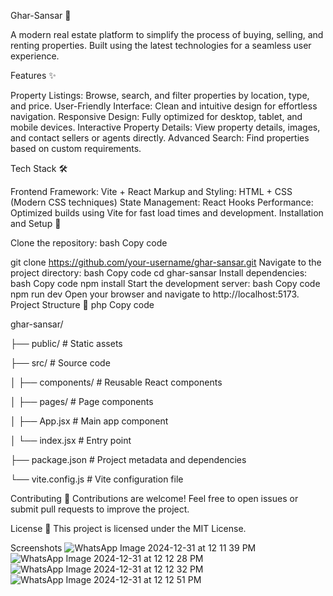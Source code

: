 Ghar-Sansar 🏡

A modern real estate platform to simplify the process of buying, selling, and renting properties. Built using the latest technologies for a seamless user experience.

Features ✨


Property Listings: Browse, search, and filter properties by location, type, and price.
User-Friendly Interface: Clean and intuitive design for effortless navigation.
Responsive Design: Fully optimized for desktop, tablet, and mobile devices.
Interactive Property Details: View property details, images, and contact sellers or agents directly.
Advanced Search: Find properties based on custom requirements.

Tech Stack 🛠️

Frontend Framework: Vite + React
Markup and Styling: HTML + CSS (Modern CSS techniques)
State Management: React Hooks
Performance: Optimized builds using Vite for fast load times and development.
Installation and Setup 🚀

Clone the repository:
bash
Copy code

git clone https://github.com/your-username/ghar-sansar.git
Navigate to the project directory:
bash
Copy code
cd ghar-sansar
Install dependencies:
bash
Copy code
npm install
Start the development server:
bash
Copy code
npm run dev
Open your browser and navigate to http://localhost:5173.
Project Structure 📂
php
Copy code

ghar-sansar/

├── public/         # Static assets

├── src/            # Source code

│   ├── components/ # Reusable React components

│   ├── pages/      # Page components

│   ├── App.jsx     # Main app component

│   └── index.jsx   # Entry point

├── package.json    # Project metadata and dependencies

└── vite.config.js  # Vite configuration file

Contributing 🤝
Contributions are welcome! Feel free to open issues or submit pull requests to improve the project.

License 📄
This project is licensed under the MIT License.

Screenshots 
![WhatsApp Image 2024-12-31 at 12 11 39 PM](https://github.com/user-attachments/assets/7eeba0fb-f679-44be-a755-69599335b433)
![WhatsApp Image 2024-12-31 at 12 12 28 PM](https://github.com/user-attachments/assets/ae6a9eb9-ae22-4744-932b-1fab125c5b2b)
![WhatsApp Image 2024-12-31 at 12 12 32 PM](https://github.com/user-attachments/assets/44255092-3822-48c0-9168-c6528ca08db7)
![WhatsApp Image 2024-12-31 at 12 12 51 PM](https://github.com/user-attachments/assets/43911817-ae22-4766-b460-a01ba38d9150)



